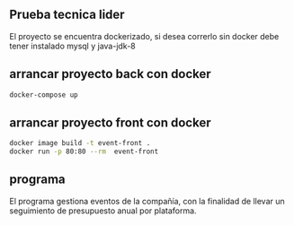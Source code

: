 ## Prueba tecnica lider
El proyecto se encuentra dockerizado, si desea correrlo sin docker debe tener instalado mysql y java-jdk-8

## arrancar proyecto back con docker
```bash
docker-compose up
```

## arrancar proyecto front con docker
```bash
docker image build -t event-front .
docker run -p 80:80 --rm  event-front
```

## programa
El programa gestiona eventos de la compañía, con la finalidad de llevar un seguimiento de presupuesto anual por plataforma.